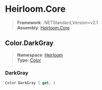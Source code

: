 # Heirloom.Core

> **Framework**: .NETStandard,Version=v2.1  
> **Assembly**: [Heirloom.Core][0]  

## Color.DarkGray

> **Namespace**: [Heirloom][0]  
> **Type**: [Color][1]  

### DarkGray

```cs
Color DarkGray { get; }
```

[0]: ../Heirloom.Core.md
[1]: Heirloom.Color.md
